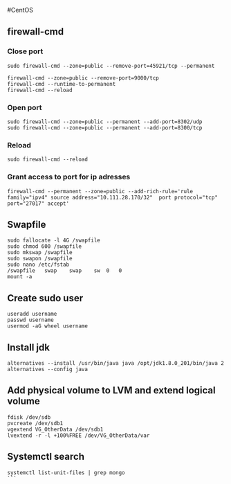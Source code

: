#CentOS

## firewall-cmd

### Close port
```
sudo firewall-cmd --zone=public --remove-port=45921/tcp --permanent
```
```
firewall-cmd --zone=public --remove-port=9000/tcp
firewall-cmd --runtime-to-permanent
firewall-cmd --reload 
```

### Open port
```
sudo firewall-cmd --zone=public --permanent --add-port=8302/udp
sudo firewall-cmd --zone=public --permanent --add-port=8300/tcp
```

###  Reload
```
sudo firewall-cmd --reload
```

### Grant access to port for ip adresses
```
firewall-cmd --permanent --zone=public --add-rich-rule='rule family="ipv4" source address="10.111.28.170/32"  port protocol="tcp" port="27017" accept'
```


## Swapfile
```
sudo fallocate -l 4G /swapfile
sudo chmod 600 /swapfile
sudo mkswap /swapfile
sudo swapon /swapfile
sudo nano /etc/fstab
/swapfile   swap    swap    sw  0   0
mount -a
```

## Create sudo user
```
useradd username
passwd username
usermod -aG wheel username
```

## Install jdk
```
alternatives --install /usr/bin/java java /opt/jdk1.8.0_201/bin/java 2
alternatives --config java
```

## Add physical volume to LVM and extend logical volume
```
fdisk /dev/sdb
pvcreate /dev/sdb1
vgextend VG_OtherData /dev/sdb1
lvextend -r -l +100%FREE /dev/VG_OtherData/var
```


## Systemctl search
````
systemctl list-unit-files | grep mongo
```